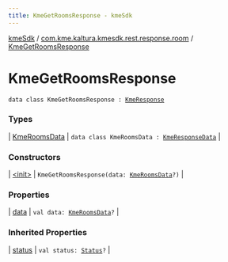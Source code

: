 ```yaml
---
title: KmeGetRoomsResponse - kmeSdk
---
```


[kmeSdk](../../index.html) / [com.kme.kaltura.kmesdk.rest.response.room](../index.html) / [KmeGetRoomsResponse](./index.html)

# KmeGetRoomsResponse

`data class KmeGetRoomsResponse : `[`KmeResponse`](../../com.kme.kaltura.kmesdk.rest.response/-kme-response/index.html)

### Types

| [KmeRoomsData](-kme-rooms-data/index.html) | `data class KmeRoomsData : `[`KmeResponseData`](../../com.kme.kaltura.kmesdk.rest.response/-kme-response-data/index.html) |

### Constructors

| [&lt;init&gt;](-init-.html) | `KmeGetRoomsResponse(data: `[`KmeRoomsData`](-kme-rooms-data/index.html)`?)` |

### Properties

| [data](data.html) | `val data: `[`KmeRoomsData`](-kme-rooms-data/index.html)`?` |

### Inherited Properties

| [status](../../com.kme.kaltura.kmesdk.rest.response/-kme-response/status.html) | `val status: `[`Status`](../../com.kme.kaltura.kmesdk.rest.response/-kme-response/-status/index.html)`?` |

